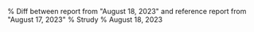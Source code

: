 % Diff between report from "August 18, 2023" and reference report from "August 17, 2023"
% Strudy
% August 18, 2023


